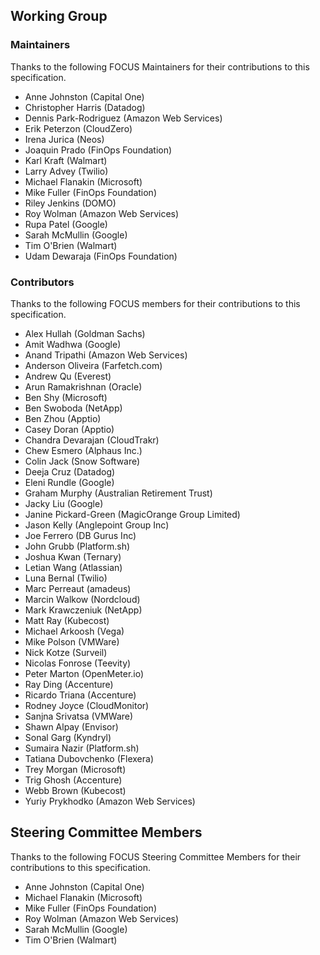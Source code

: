 ## Working Group

### Maintainers

Thanks to the following FOCUS Maintainers for their contributions to this specification.

* Anne Johnston (Capital One)
* Christopher Harris (Datadog)
* Dennis Park-Rodriguez (Amazon Web Services)
* Erik Peterzon (CloudZero)
* Irena Jurica (Neos)
* Joaquin Prado (FinOps Foundation)
* Karl Kraft (Walmart)
* Larry Advey (Twilio)
* Michael Flanakin (Microsoft)
* Mike Fuller (FinOps Foundation)
* Riley Jenkins (DOMO)
* Roy Wolman (Amazon Web Services)
* Rupa Patel (Google)
* Sarah McMullin (Google)
* Tim O'Brien (Walmart)
* Udam Dewaraja (FinOps Foundation)

### Contributors

Thanks to the following FOCUS members for their contributions to this specification.

* Alex Hullah (Goldman Sachs)
* Amit Wadhwa (Google)
* Anand Tripathi (Amazon Web Services)
* Anderson Oliveira (Farfetch.com)
* Andrew Qu (Everest)
* Arun Ramakrishnan (Oracle)
* Ben Shy (Microsoft)
* Ben Swoboda (NetApp)
* Ben Zhou (Apptio)
* Casey Doran (Apptio)
* Chandra Devarajan (CloudTrakr)
* Chew Esmero (Alphaus Inc.)
* Colin Jack (Snow Software)
* Deeja Cruz (Datadog)
* Eleni Rundle (Google)
* Graham Murphy (Australian Retirement Trust)
* Jacky Liu (Google)
* Janine Pickard-Green (MagicOrange Group Limited)
* Jason Kelly (Anglepoint Group Inc)
* Joe Ferrero (DB Gurus Inc)
* John Grubb (Platform.sh)
* Joshua Kwan (Ternary)
* Letian Wang (Atlassian)
* Luna Bernal (Twilio)
* Marc Perreaut (amadeus)
* Marcin Walkow (Nordcloud)
* Mark Krawczeniuk (NetApp)
* Matt Ray (Kubecost)
* Michael Arkoosh (Vega)
* Mike Polson (VMWare)
* Nick Kotze (Surveil)
* Nicolas Fonrose (Teevity)
* Peter Marton (OpenMeter.io)
* Ray Ding (Accenture)
* Ricardo Triana (Accenture)
* Rodney Joyce (CloudMonitor)
* Sanjna Srivatsa (VMWare)
* Shawn Alpay (Envisor)
* Sonal Garg (Kyndryl)
* Sumaira Nazir (Platform.sh)
* Tatiana Dubovchenko (Flexera)
* Trey Morgan (Microsoft)
* Trig Ghosh (Accenture)
* Webb Brown (Kubecost)
* Yuriy Prykhodko (Amazon Web Services)

## Steering Committee Members

Thanks to the following FOCUS Steering Committee Members for their contributions to this specification.

* Anne Johnston (Capital One)
* Michael Flanakin (Microsoft)
* Mike Fuller (FinOps Foundation)
* Roy Wolman (Amazon Web Services)
* Sarah McMullin (Google)
* Tim O'Brien (Walmart)

